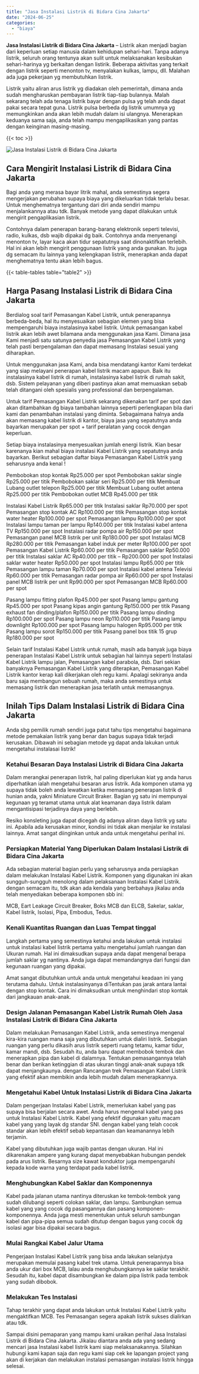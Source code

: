 ```yaml
---
title: "Jasa Instalasi Listrik di Bidara Cina Jakarta"
date: "2024-06-25"
categories: 
  - "biaya"
---
```


**Jasa Instalasi Listrik di Bidara Cina Jakarta** – Listrik akan menjadi bagian dari keperluan setiap manusia dalam kehidupan sehari-hari. Tanpa adanya listrik, seluruh orang tentunya akan sulit untuk melaksanakan kesibukan sehari-harinya yg berkaitan dengan listirik. Beberapa aktivitas yang terkait dengan listrik seperti menonton tv, menyalakan kulkas, lampu, dll. Malahan ada juga pekerjaan yg membutuhkan listrik.

Listrik yaitu aliran arus listrik yg diadakan oleh pemerintah, dimana anda sudah mengharuskan pembayaran listrik tiap-tiap bulannya. Malah sekarang telah ada tenaga listrik bayar dengan pulsa yg telah anda dapat pakai secara tepat guna. Listrik pulsa berbeda dg listrik umumnya yg memungkinkan anda akan lebih mudah dalam isi ulangnya. Menerapkan keduanya sama saja, anda telah mampu mengaplikasikan yang pantas dengan keinginan masing-masing.

{{< toc >}}

![Jasa Instalasi Listrik di Bidara Cina Jakarta](/images/instalasi-listrik-murah19.png)

## Cara Mengirit Instalasi Listrik di Bidara Cina Jakarta

Bagi anda yang merasa bayar litrik mahal, anda semestinya segera mengerjakan perubahan supaya biaya yang dikeluarkan tidak terlalu besar. Untuk menghematnya tergantung dari diri anda sendiri mampu menjalankannya atau tdk. Banyak metode yang dapat dilakukan untuk mengirit pengaplikasian listrik.

Contohnya dalam penerapan barang-barang elektronik seperti televisi, radio, kulkas, dsb wajib dipakai dg baik. Contohnya anda menyenangi menonton tv, layar kaca akan tidur sepatutnya saat dinonaktifkan terlebih. Hal ini akan lebih mengirit penggunaan listrik yang anda gunakan. Itu juga dg semacam itu lainnya yang kelengkapan listrik, menerapkan anda dapat menghematnya tentu akan lebih bagus.

{{< table-tables table="table2" >}}

## Harga Pasang Instalasi Listrik di Bidara Cina Jakarta

Berdialog soal tarif Pemasangan Kabel Listrik, untuk penerapannya berbeda-beda, hal itu menyesuaikan sebagian elemen yang bisa mempengaruhi biaya instalasinya kabel listrik. Untuk pemasangan kabel listrik akan lebih awet bilamana anda menggunakan jasa Kami. Dimana jasa Kami menjadi satu satunya penyedia jasa Pemasangan Kabel Listrik yang telah pasti berpengalaman dan dapat memasang Instalasi sesuai yang diharapkan.

Untuk menggunakan jasa Kami, anda bisa mendatangi kantor Kami terdekat yang siap melayani penerapan kabel listrik macam apapun. Baik itu instalasinya kabel listrik di rumah, instalasinya kabel listrik di rumah sakit, dsb. Sistem pelayanan yang diberi pastinya akan amat memuaskan sebab telah ditangani oleh spesialis yang professional dan berpengalaman.

Untuk tarif Pemasangan Kabel Listrik sekarang dikenakan tarif per spot dan akan ditambahkan dg biaya tambahan lainnya seperti perlengkapan bila dari kami dan penambahan instalasi yang diminta. Sebagaimana halnya anda akan memasang kabel listrik di kantor, biaya jasa yang sepatutnya anda bayarkan merupakan per spot + tarif peralatan yang cocok dengan keperluan.

Setiap biaya instalasinya menyesuaikan jumlah energi listrik. Kian besar karenanya kian mahal biaya instalasi Kabel Listrik yang sepatutnya anda bayarkan. Berikut sebagian daftar biaya Pemasangan Kabel Listrik yang seharusnya anda kenal !

Pembobokan stop kontak Rp25.000 per spot Pembobokan saklar single Rp25.000 per titik Pembobokan saklar seri Rp25.000 per titik Membuat Lubang outlet telepon Rp25.000 per titik Membuat Lubang outlet antena Rp25.000 per titik Pembobokan outlet MCB Rp45.000 per titik

Instalasi Kabel Listrik Rp65.000 per titik Instalasi saklar Rp70.000 per spot Pemasangan stop kontak AC Rp100.000 per titik Pemasangan stop kontak water heater Rp100.000 per spot Pemasangan lampu Rp100.000 per spot Instalasi lampu taman per lampu Rp140.000 per titik Instalasi kabel antena TV Rp150.000 per spot Instalasi radar pompa air Rp150.000 per spot Pemasangan panel MCB listrik per unit Rp180.000 per spot Instalasi MCB Rp280.000 per titik Pemasangan kabel induk per meter Rp100.000 per spot Pemasangan Kabel Listrik Rp60.000 per titik Pemasangan saklar Rp50.000 per titik Instalasi saklar AC Rp40.000 per titik – Rp200.000 per spot Instalasi saklar water heater Rp50.000 per spot Instalasi lampu Rp65.000 per titik Pemasangan lampu taman Rp70.000 per spot Instalasi kabel antena Televisi Rp60.000 per titik Pemasangan radar pompa air Rp60.000 per spot Instalasi panel MCB listrik per unit Rp90.000 per spot Pemasangan MCB Rp60.000 per spot

Pasang lampu fitting plafon Rp45.000 per spot Pasang lampu gantung Rp45.000 per spot Pasang kipas angin gantung Rp150.000 per titik Pasang exhaust fan dinding/plafon Rp150.000 per titik Pasang lampu dinding Rp100.000 per spot Pasang lampu neon Rp110.000 per titik Pasang lampu downlight Rp100.000 per spot Pasang lampu halogen Rp95.000 per titik Pasang lampu sorot Rp150.000 per titik Pasang panel box titik 15 grup Rp180.000 per spot

Selain tarif Instalasi Kabel Listrik untuk rumah, masih ada banyak juga biaya penerapan Instalasi Kabel Listrik untuk sebagian hal lainnya seperti Instalasi Kabel Listrik lampu jalan, Pemasangan kabel parabola, dsb. Dari sekian banyaknya Pemasangan Kabel Listrik yang diterapkan, Pemasangan Kabel Listrik kantor kerap kali dikerjakan oleh regu kami. Apalagi sekiranya anda baru saja membangun sebuah rumah, maka anda semestinya untuk memasang listrik dan menerapkan jasa terlatih untuk memasangnya.

## Inilah Tips Dalam Instalasi Listrik di Bidara Cina Jakarta


Anda sbg pemilik rumah sendiri juga patut tahu tips mengetahui bagaimana metode pemakaian listrik yang benar dan bagus supaya tidak terjadi kerusakan. Dibawah ini sebagian metode yg dapat anda lakukan untuk mengetahui instalasai listrik!

### Ketahui Besaran Daya Instalasi Listrik di Bidara Cina Jakarta

Dalam merangkai penerapan listrik, hal paling diperlukan kiat yg anda harus diperhatikan ialah mengetahui besaran arus listrik. Ada komponen utama yg supaya tidak boleh anda lewatkan ketika memasang penerapan listrik di hunian anda, yakni Miniature Circuit Braker. Bagian yg satu ini mempunyai kegunaan yg teramat utama untuk alat keamanan daya listrik dalam mengantisipasi terjadinya daya yang berlebih.

Resiko konsleting juga dapat dicegah dg adanya aliran daya listrik yg satu ini. Apabila ada kerusakan minor, kondisi ini tidak akan menjalar ke instalasi lainnya. Amat sangat diinginkan untuk anda untuk mengetahui perihal ini.

### Persiapkan Material Yang Diperlukan Dalam Instalasi Listrik di Bidara Cina Jakarta

Ada sebagian material bagian perlu yang seharusnya anda persiapkan dalam melakukan Instalasi Kabel Listrik. Komponen yang digunakan ini akan sungguh-sungguh menolong dalam pelaksanaan Instalasi Kabel Listrik. dengan semacam itu, tdk akan ada kendala yang berbahaya jikalau anda telah menyediakan beberapa komponen sbb ini:

MCB, Eart Leakage Circuit Breaker, Boks MCB dan ELCB, Sakelar, saklar, Kabel listrik, Isolasi, Pipa, Embodus, Tedus.

### Kenali Kuantitas Ruangan dan Luas Tempat tinggal

Langkah pertama yang semestinya ketahui anda lakukan untuk instalasi untuk instalasi kabel listrik pertama yaitu mengetahui jumlah ruangan dan Ukuran rumah. Hal ini dimaksudkan supaya anda dapat mengenal berapa jumlah saklar yg nantinya. Anda juga dapat memandangnya dari fungsi dan kegunaan ruangan yang dipakai.

Amat sangat dibutuhkan untuk anda untuk mengetahui keadaan ini yang terutama dahulu. Untuk instalasinyanya diTentukan pas jarak antara lantai dengan stop kontak. Cara ini dimaksudkan untuk menghindari stop kontak dari jangkauan anak-anak.

### Design Jalanan Pemasangan Kabel Listrik Rumah Oleh Jasa Instalasi Listrik di Bidara Cina Jakarta

Dalam melakukan Pemasangan Kabel Listrik, anda semestinya mengenal kira-kira ruangan mana saja yang dibutuhkan untuk dialiri listrik. Sebagian ruangan yang perlu dikasih arus listrik seperti ruang tetamu, kamar tidur, kamar mandi, dsb. Sesudah itu, anda baru dapat membobok tembok dan menerapkan pipa dan kabel di dalamnya. Tentukan pemasangannya telah benar dan berikan ketinggian di atas ukuran tinggi anak-anak supaya tdk dapat menjangkaunya. dengan Rancangan trek Pemasangan Kabel Listrik yang efektif akan membikin anda lebih mudah dalam menerapkannya.

### Mengetahui Kabel Untuk Instalasi Listrik di Bidara Cina Jakarta

Dalam pengerjaan Instalasi Kabel Listrik, memerlukan kabel yang pas supaya bisa berjalan secara awet. Anda harus mengenal kabel yang pas untuk Instalasi Kabel Listrik. Kabel yang efektif digunakan yaitu macam kabel yang yang layak dg standar SNI. dengan kabel yang telah cocok standar akan lebih efektif sebab kepantasan dan keamanannya lebih terjamin.

Kabel yang dibutuhkan juga wajib pantas dengan ukuran. Hal ini dikarenakan ampere yang kurang dapat menyebabkan hubungan pendek pada arus listrik. Besarnya size kawat konduktor juga mempengaruhi kepada kode warna yang terdapat pada kabel listrik.

### Menghubungkan Kabel Saklar dan Komponennya

Kabel pada jalanan utama nantinya diteruskan ke tembok-tembok yang sudah dilubangi seperti colokan saklar, dan lampu. Sambungkan semua kabel yang yang cocok dg pasangannya dan pasang komponen-komponennya. Anda juga mesti menentukan untuk seluruh sambungan kabel dan pipa-pipa semua sudah ditutup dengan bagus yang cocok dg isolasi agar bisa dipakai secara bagus.

### Mulai Rangkai Kabel Jalur Utama

Pengerjaan Instalasi Kabel Listrik yang bisa anda lakukan selanjutya merupakan memulai pasang kabel trek utama. Untuk penerapannya bisa anda ukur dari box MCB, lalau anda menghubungkannya ke saklar terakhir. Sesudah itu, kabel dapat disambungkan ke dalam pipa listrik pada tembok yang sudah dibobok.

### Melakukan Tes Instalasi

Tahap terakhir yang dapat anda lakukan untuk Instalasi Kabel Listrik yaitu mengaktifkan MCB. Tes Pemasangan segera apakah listrik sukses dialirkan atau tdk.

Sampai disini pemaparan yang mampu kami uraikan perihal Jasa Instalasi Listrik di Bidara Cina Jakarta. Jikalau diantara anda ada yang sedang mencari jasa Instalasi kabel listrik kami siap melaksanakannya. Silahkan hubungi kami kapan saja dan regu kami siap cek ke lapangan project yang akan di kerjakan dan melakukan instalasi pemasangan instalasi listrik hingga selesai.
